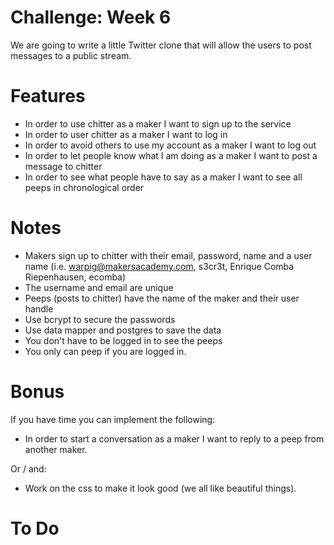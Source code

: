 Challenge: Week 6 
====================

We are going to write a little Twitter clone that will allow the users to post messages to a public stream.

Features
===============
* In order to use chitter as a maker I want to sign up to the service
* In order to user chitter as a maker I want to log in
* In order to avoid others to use my account as a maker I want to log out
* In order to let people know what I am doing as a maker I want to post a message to chitter
* In order to see what people have to say as a maker I want to see all peeps in chronological order

Notes
============

* Makers sign up to chitter with their email, password, name and a user name (i.e. warpig@makersacademy.com, s3cr3t, Enrique Comba Riepenhausen, ecomba)
* The username and email are unique
* Peeps (posts to chitter) have the name of the maker and their user handle
* Use bcrypt to secure the passwords
* Use data mapper and postgres to save the data
* You don't have to be logged in to see the peeps
* You only can peep if you are logged in.

Bonus
=====================
If you have time you can implement the following:
* In order to start a conversation as a maker I want to reply to a peep from another maker.

Or / and:
* Work on the css to make it look good (we all like beautiful things).

To Do
====================
